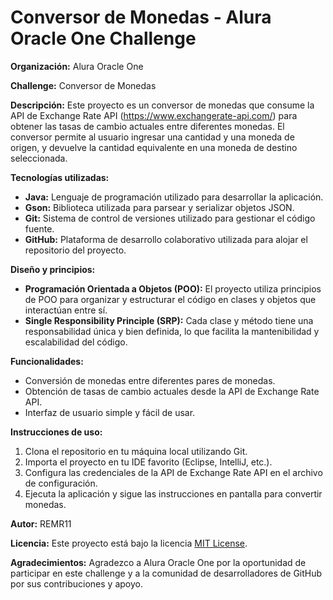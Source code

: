 **Conversor de Monedas - Alura Oracle One Challenge**
=====================================================

**Organización:** Alura Oracle One

**Challenge:** Conversor de Monedas

**Descripción:**
Este proyecto es un conversor de monedas que consume la API de Exchange Rate API (https://www.exchangerate-api.com/) para obtener las tasas de cambio actuales entre diferentes monedas. El conversor permite al usuario ingresar una cantidad y una moneda de origen, y devuelve la cantidad equivalente en una moneda de destino seleccionada.

**Tecnologías utilizadas:**

* **Java:** Lenguaje de programación utilizado para desarrollar la aplicación.
* **Gson:** Biblioteca utilizada para parsear y serializar objetos JSON.
* **Git:** Sistema de control de versiones utilizado para gestionar el código fuente.
* **GitHub:** Plataforma de desarrollo colaborativo utilizada para alojar el repositorio del proyecto.

**Diseño y principios:**

* **Programación Orientada a Objetos (POO):** El proyecto utiliza principios de POO para organizar y estructurar el código en clases y objetos que interactúan entre sí.
* **Single Responsibility Principle (SRP):** Cada clase y método tiene una responsabilidad única y bien definida, lo que facilita la mantenibilidad y escalabilidad del código.

**Funcionalidades:**

* Conversión de monedas entre diferentes pares de monedas.
* Obtención de tasas de cambio actuales desde la API de Exchange Rate API.
* Interfaz de usuario simple y fácil de usar.

**Instrucciones de uso:**

1. Clona el repositorio en tu máquina local utilizando Git.
2. Importa el proyecto en tu IDE favorito (Eclipse, IntelliJ, etc.).
3. Configura las credenciales de la API de Exchange Rate API en el archivo de configuración.
4. Ejecuta la aplicación y sigue las instrucciones en pantalla para convertir monedas.

**Autor:**
REMR11

**Licencia:**
Este proyecto está bajo la licencia [MIT License](https://opensource.org/licenses/MIT).

**Agradecimientos:**
Agradezco a Alura Oracle One por la oportunidad de participar en este challenge y a la comunidad de desarrolladores de GitHub por sus contribuciones y apoyo.

